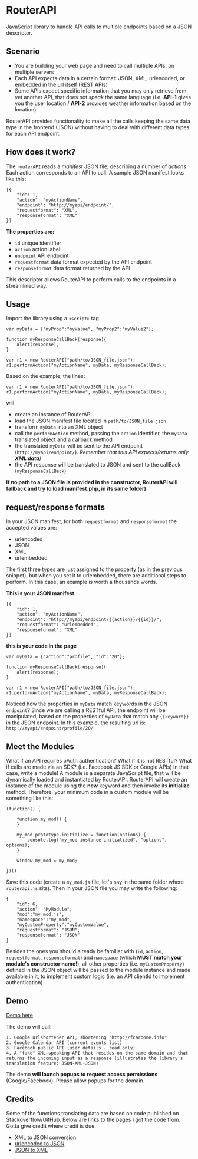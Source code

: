 # RouterAPI
JavaScript library to handle API calls to multiple endpoints based on a JSON descriptor.

## Scenario
* You are building your web page and need to call multiple APIs, on multiple servers
* Each API expects data in a certain format: JSON, XML, urlencoded, or embedded in the url itself (REST APIs)
* Some APIs expect specific information that you may only retrieve from yet another API, that does not *speak* the same language (i.e. **API-1** gives you the user location / **API-2** provides weather information based on the location)

RouterAPI provides functionality to make all the calls keeping the same data type in the frontend (JSON) without having to deal with different data types for each API endpoint. 

## How does it work?
The `routerAPI` reads a *manifest* JSON file, describing a number of *actions*. Each action corresponds to an API to call. A sample JSON manifest looks like this:
```
[{
    "id": 1,
    "action": "myActionName",
    "endpoint": "http://myapi/endpoint/",
    "requestformat": "XML",
    "responseformat": "XML"
}]
```
**The properties are:**
* `id`              unique identifier
* `action`          action label
* `endpoint`        API endpoint
* `requestformat`   data format expected by the API endpoint
* `responseformat`  data format returned by the API

This descriptor allows RouterAPI to perform calls to the endpoints in a streamlined way.

## Usage
Import the library using a `<script>` tag.
```
var myData = {"myProp":"myValue", "myProp2":"myValue2"};

function myResponseCallBack(response){
    alert(response);
}

var r1 = new RouterAPI("path/to/JSON_file.json");
r1.performAction("myActionName", myData, myResponseCallBack);
```

Based on the example, the lines:
```
var r1 = new RouterAPI("path/to/JSON_file.json");
r1.performAction("myActionName", myData, myResponseCallBack);
```
will

* create an instance of RouterAPI
* load the JSON manifest file located in `path/to/JSON_file.json`
* transform `myData` into an XML object
* call the `performAction` method, passing the `action` identifier, the `myData` translated object and a callback method
* the translated `myData` will be sent to the API endpoint (`http://myapi/endpoint/`). *Remember that this API expects/returns only **XML data**)*
* the API response will be translated to JSON and sent to the callBack (`myResponseCallBack`)

**If no path to a JSON file is provided in the constructor, RouterAPI will fallback and try to load manifest.php, in its same folder)**

## request/response formats
In your JSON manifest, for both `requestformat` and `responseformat` the accepted values are:
* urlencoded
* JSON
* XML
* urlembedded

The first three types are just assigned to the property (as in the previous snippet), but when you set it to urlembedded, there are additional steps to perform. In this case, an example is worth a thousands words.

**This is your JSON manifest**

```
[{
    "id": 1,
    "action": "myActionName",
    "endpoint": "http://myapi/endpoint/{{action}}/{{id}}/",
    "requestformat": "urlembedded",
    "responseformat": "XML"
}]
```

**this is your code in the page**

```
var myData = {"action":"profile", "id":"20"};

function myResponseCallBack(response){
    alert(response);
}

var r1 = new RouterAPI("path/to/JSON_file.json");
r1.performAction("myActionName", myData, myResponseCallBack);
```

Noticed how the properties in `myData` match keywords in the JSON `endpoint`?
Since we are calling a RESTful API, the endpoint will be manipulated, based on the properties of `myData` that match any `{{keyword}}` in the JSON endpoint.
In this example, the resulting url is:
    `http://myapi/endpoint/profile/20/`


## Meet the Modules
What if an API requires oAuth authentication? What if it is not RESTful? What if calls are made via an SDK? (i.e. Facebook JS SDK or Google APIs)
In that case, write a module! A module is a separate JavaScript file, that will be dynamically loaded and instantiated by RouterAPI.
RouterAPI will create an instance of the module using the **new** keyword and then invoke its **initialize** method. Therefore, your minimum code in a custom module will be something like this:

```
(function() {

    function my_mod() {
    }

    my_mod.prototype.initialize = function(options) {
        console.log("my_mod instance initialized", "options", options);
    }

    window.my_mod = my_mod;

})()
```
Save this code (create a `my_mod.js` file, let's say in the same folder where `routerapi.js` sits). Then in your JSON file you may write the following:

```
{
    "id": 6,
    "action": "MyModule",
    "mod":"my_mod.js",
    "namespace":"my_mod",
    "myCustomProperty":"myCustomValue",
    "requestformat": "JSON",
    "responseformat": "JSON"
}
```
Besides the ones you should already be familiar with (`id`, `action`, `requestformat`, `responseformat`) and `namespace` (which **MUST match your module's constructor name!**), all other properties (i.e. `myCustomProperty`) defined in the JSON object will be passed to the module instance and made available in it, to implement custom logic (i.e. an API clientId to implement authentication)

## Demo

[Demo here](http://fcarbone.info/routerapi/ "RouterAPI Demo")

The demo will call:

    1. Google urlshortener API, shortening "http://fcarbone.info"
    2. Google Calendar API (current events list)
    3. Facebook public API (user details - read only)
    4. A "fake" XML-speaking API that resides on the same domain and that returns the incoming input as a response (illustrates the library's translation feature: JSON-XML-JSON)
    
The demo **will launch popups to request access permissions** (Google/Facebook). Please allow popups for the domain.


## Credits
Some of the functions translating data are based on code published on Stackoverflow/GitHub. Below are links to the pages I got the code from. Gotta give credit where credit is due.
* [XML to JSON conversion](http://stackoverflow.com/questions/7769829/tool-javascript-to-convert-a-xml-string-to-json)
* [urlencoded to JSON](http://stackoverflow.com/questions/4671985/how-to-convert-an-x-www-form-urlencoded-string-to-json)
* [JSON to XML](https://github.com/umurgdk/sufiyane/blob/master/modules/json2xml.js~)



